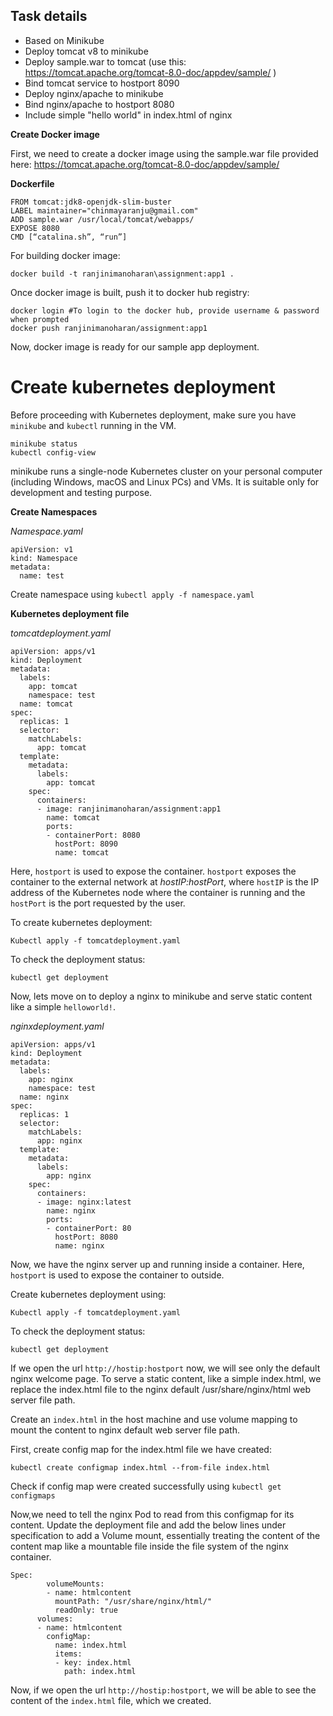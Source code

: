 ## Task details
- Based on Minikube
- Deploy tomcat v8 to minikube
- Deploy sample.war to tomcat (use this: https://tomcat.apache.org/tomcat-8.0-doc/appdev/sample/ )
- Bind tomcat service to hostport 8090
- Deploy nginx/apache to minikube
- Bind nginx/apache to hostport 8080
- Include simple "hello world" in index.html of nginx

**Create Docker image**

First, we need to create a docker image using the sample.war file provided here:
https://tomcat.apache.org/tomcat-8.0-doc/appdev/sample/

**Dockerfile**
```
FROM tomcat:jdk8-openjdk-slim-buster
LABEL maintainer="chinmayaranju@gmail.com"
ADD sample.war /usr/local/tomcat/webapps/
EXPOSE 8080
CMD [“catalina.sh”, “run”]
```
For building docker image:
```
docker build -t ranjinimanoharan\assignment:app1 .
```
Once docker image is built, push it to docker hub registry:

```
docker login #To login to the docker hub, provide username & password when prompted 
docker push ranjinimanoharan/assignment:app1
```
Now, docker image is ready for our sample app deployment. 

# Create kubernetes deployment
Before proceeding with Kubernetes deployment, make sure you have `minikube` and `kubectl` running in the VM.
```
minikube status
kubectl config-view
```
minikube runs a single-node Kubernetes cluster on your personal computer (including Windows, macOS and Linux PCs) and VMs. It is suitable only for development and testing purpose.

**Create Namespaces**

*Namespace.yaml*

```
apiVersion: v1
kind: Namespace
metadata:
  name: test
```
  
Create namespace using `kubectl apply -f namespace.yaml` 

**Kubernetes deployment file**

*tomcatdeployment.yaml*
```
apiVersion: apps/v1
kind: Deployment
metadata:
  labels:
    app: tomcat
    namespace: test
  name: tomcat
spec:
  replicas: 1
  selector:
    matchLabels:
      app: tomcat
  template:
    metadata:
      labels:
        app: tomcat
    spec:
      containers:
      - image: ranjinimanoharan/assignment:app1
        name: tomcat
        ports:
        - containerPort: 8080
          hostPort: 8090
          name: tomcat
```
Here, `hostport` is used to expose the container. `hostport` exposes the container to the external network at *hostIP:hostPort*, where `hostIP` is the IP address of the Kubernetes node where the container is running and the `hostPort` is the port requested by the user. 

To create kubernetes deployment:
```
Kubectl apply -f tomcatdeployment.yaml
```
To check the deployment status:
```
kubectl get deployment
```

Now, lets move on to deploy a nginx to minikube and serve static content like a simple `helloworld!`.

*nginxdeployment.yaml*
```
apiVersion: apps/v1
kind: Deployment
metadata:
  labels:
    app: nginx
    namespace: test
  name: nginx
spec:
  replicas: 1
  selector:
    matchLabels:
      app: nginx
  template:
    metadata:
      labels:
        app: nginx
    spec:
      containers:
      - image: nginx:latest
        name: nginx
        ports:
        - containerPort: 80
          hostPort: 8080
          name: nginx
```

Now, we have the nginx server up and running inside a container. Here, `hostport` is used to expose the container to outside. 

Create kubernetes deployment using:
```
Kubectl apply -f tomcatdeployment.yaml
```
To check the deployment status:
```
kubectl get deployment
```

If we open the url `http://hostip:hostport` now, we will see only the default nginx welcome page. To serve a static content, like a simple index.html, we replace the index.html file to the nginx default /usr/share/nginx/html web server file path.

Create an `index.html` in the host machine and use volume mapping to mount the content to nginx default web server file path.

First, create config map for the index.html file we have created:

```
kubectl create configmap index.html --from-file index.html
```

Check if config map were created successfully using `kubectl get configmaps`

Now,we need to tell the nginx Pod to read from this configmap for its content. 
Update the deployment file and add the below lines under specification to add a Volume mount, essentially treating the content of the content map like a mountable file inside the file system of the nginx container.

```
Spec:
        volumeMounts:
        - name: htmlcontent
          mountPath: "/usr/share/nginx/html/"
          readOnly: true
      volumes:
      - name: htmlcontent
        configMap:
          name: index.html
          items:
          - key: index.html
            path: index.html
```

Now, if we open the url `http://hostip:hostport`, we will be able to see the content of the `index.html` file, which we created.

